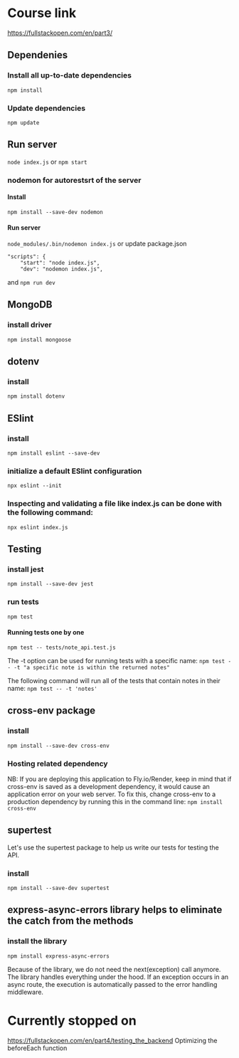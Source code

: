# Course link
https://fullstackopen.com/en/part3/

## Dependenies 
### Install all up-to-date dependencies
`npm install`

### Update dependencies
`npm update`


## Run server
`node index.js`
or
`npm start`

### nodemon for autorestsrt of the server
#### Install
`npm install --save-dev nodemon`

#### Run server
`node_modules/.bin/nodemon index.js`
or
update package.json 
```
"scripts": {
    "start": "node index.js",
    "dev": "nodemon index.js",
```

and
`npm run dev`

## MongoDB
### install driver
`npm install mongoose`

## dotenv
### install
`npm install dotenv`

## ESlint 
### install
`npm install eslint --save-dev`

### initialize a default ESlint configuration
`npx eslint --init`

### Inspecting and validating a file like index.js can be done with the following command:
`npx eslint index.js`

## Testing
### install jest
`npm install --save-dev jest`

### run tests
`npm test`

#### Running tests one by one
`npm test -- tests/note_api.test.js`

The -t option can be used for running tests with a specific name:
`npm test -- -t "a specific note is within the returned notes"`

The following command will run all of the tests that contain notes in their name:
`npm test -- -t 'notes'`

## cross-env package
### install
`npm install --save-dev cross-env`

### Hosting related dependency
NB: If you are deploying this application to Fly.io/Render, keep in mind that if cross-env is saved as a development dependency, it would cause an application error on your web server. To fix this, change cross-env to a production dependency by running this in the command line:
`npm install cross-env`

## supertest
Let's use the supertest package to help us write our tests for testing the API.
### install
`npm install --save-dev supertest`

## express-async-errors library helps to eliminate the catch from the methods
### install the library
`npm install express-async-errors`

Because of the library, we do not need the next(exception) call anymore. The library handles everything under the hood. If an exception occurs in an async route, the execution is automatically passed to the error handling middleware.


# Currently stopped on
https://fullstackopen.com/en/part4/testing_the_backend
Optimizing the beforeEach function